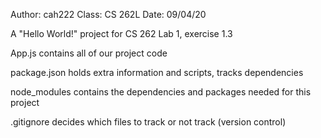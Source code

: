 Author: cah222
Class:  CS 262L
Date:   09/04/20

A "Hello World!" project for CS 262 Lab 1, exercise 1.3

App.js contains all of our project code

package.json holds extra information and scripts, tracks dependencies

node_modules contains the dependencies and packages needed for this project

.gitignore decides which files to track or not track (version control)